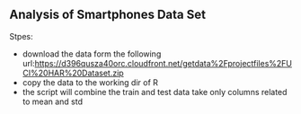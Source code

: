 ## Analysis of Smartphones Data Set

Stpes:
 
   * download the data form the following url:https://d396qusza40orc.cloudfront.net/getdata%2Fprojectfiles%2FUCI%20HAR%20Dataset.zip
   * copy the data to the working dir of R
   * the script will combine the train and test data take only columns related to mean and std 